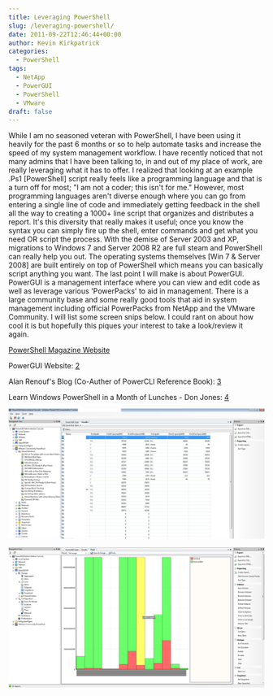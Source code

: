 ```yaml
---
title: Leveraging PowerShell
slug: /leveraging-powershell/
date: 2011-09-22T12:46:44+00:00
author: Kevin Kirkpatrick
categories:
  - PowerShell
tags:
  - NetApp
  - PowerGUI
  - PowerShell
  - VMware
draft: false
---
```

While I am no seasoned veteran with PowerShell, I have been using it heavily for the past 6 months or so to help automate tasks and increase the speed of my system management workflow. I have recently noticed that not many admins that I have been talking to, in and out of my place of work, are really leveraging what it has to offer. I realized that looking at an example .Ps1 [PowerShell] script really feels like a programming language and that is a turn off for most; "I am not a coder; this isn't for me." However, most programming languages aren't diverse enough where you can go from entering a single line of code and immediately getting feedback in the shell all the way to creating a 1000+ line script that organizes and distributes a report. It's this diversity that really makes it useful; once you know the syntax you can simply fire up the shell, enter commands and get what you need OR script the process. With the demise of Server 2003 and XP, migrations to Windows 7 and Server 2008 R2 are full steam and PowerShell can really help you out. The operating systems themselves [Win 7 & Server 2008] are built entirely on top of PowerShell which means you can basically script anything you want. The last point I will make is about PowerGUI. PowerGUI is a management interface where you can view and edit code as well as leverage various 'PowerPacks' to aid in management. There is a large community base and some really good tools that aid in system management including official PowerPacks from NetApp and the VMware Community. I will list some screen snips below. I could rant on about how cool it is but hopefully this piques your interest to take a look/review it again.

[PowerShell Magazine Website][1]

PowerGUI Website: [2]

Alan Renouf's Blog (Co-Auther of PowerCLI Reference Book): [3]

Learn Windows PowerShell in a Month of Lunches - Don Jones: [4]


![VMware][img-1-vmware]

![Netapp][img-2-netapp]

[1]: http://bit.ly/nZibEn
[2]: http://bit.ly/qojKGJ
[3]: http://bit.ly/ocETit
[4]: http://bit.ly/oTTIPU
[img-1-vmware]: https://raw.githubusercontent.com/nullzeroio/blog-source/master/static/public/img/vmware.jpg
[img-2-netapp]: https://raw.githubusercontent.com/nullzeroio/blog-source/master/static/public/img/netapp.jpg